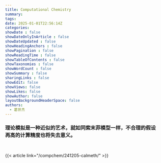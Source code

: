 ```yaml
---
title: Computational Chemistry 
summary: 
tags:
date: 2025-01-01T22:56:14Z
categories:
showDate : false
showDateOnlyInArticle : false
showDateUpdated : false
showHeadingAnchors : false
showPagination : false
showReadingTime : false
showTableOfContents : false
showTaxonomies : false 
showWordCount : false
showSummary : false
sharingLinks : false
showEdit: false
showViews: false
showLikes: false
showAuthor: false
layoutBackgroundHeaderSpace: false
authors:
  - 葛世杰
---
```


### 理论模拟是一种近似的艺术，就如同索末菲模型一样，不合理的假设再高的计算精度也将失去意义。

<br>

{{< article link="/compchem/241205-calmeth/" >}}


